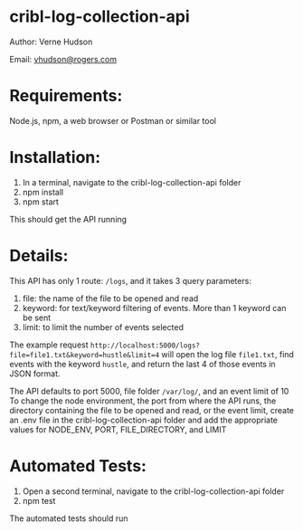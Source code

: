 # cribl-log-collection-api
Author: Verne Hudson

Email: vhudson@rogers.com

# Requirements: 
Node.js, npm, a web browser or Postman or similar tool

# Installation:
1. In a terminal, navigate to the cribl-log-collection-api folder
2. npm install
3. npm start

This should get the API running

# Details:
This API has only 1 route: `/logs`, and it takes 3 query parameters:
1. file: the name of the file to be opened and read
2. keyword: for text/keyword filtering of events.  More than 1 keyword can be sent
3. limit: to limit the number of events selected

The example request `http://localhost:5000/logs?file=file1.txt&keyword=hustle&limit=4` will open the log file `file1.txt`, find events with the keyword `hustle`, and return the last 4 of those events in JSON format.

The API defaults to port 5000, file folder `/var/log/`, and an event limit of 10
To change the node environment, the port from where the API runs, the directory containing the file to be opened and read, or the event limit, create an .env file in the cribl-log-collection-api folder and add the appropriate values for NODE_ENV, PORT, FILE_DIRECTORY, and LIMIT

# Automated Tests:
1. Open a second terminal, navigate to the cribl-log-collection-api folder
2. npm test

The automated tests should run

